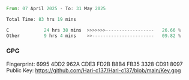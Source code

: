<!--START_SECTION:waka-->

```rust
From: 07 April 2025 - To: 31 May 2025

Total Time: 83 hrs 19 mins

C             24 hrs 38 mins  >>>>>>>------------------   26.66 %
Other         9 hrs 4 mins    >>-----------------------   09.82 %
```

<!--END_SECTION:waka-->

### GPG <br />
Fingerprint:     6995 4DD2 962A CDE3 FD2B B8B4 FB35 3328 CD91 8097 <br />
Public Key:      https://github.com/Hari-c137/Hari-c137/blob/main/Key.gpg
